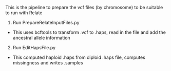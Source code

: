 This is the pipeline to prepare the vcf files (by chromosome) to be suitable to run with Relate
1) Run PrepareRelateInputFiles.py
- This uses bcftools to transform .vcf to .haps, read in the file and add the ancestral allele information
2) Run EditHapsFile.py
- This computed haploid .haps from diploid .haps file, computes missingness and writes .samples
